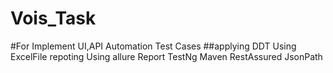 # Vois_Task
#For Implement UI,API Automation Test Cases 
##applying
DDT Using ExcelFile
repoting Using allure Report
TestNg
Maven 
RestAssured 
JsonPath 
